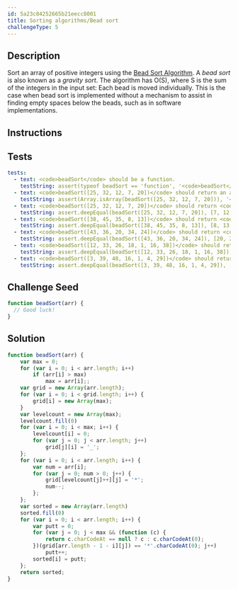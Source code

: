 ```yaml
---
id: 5a23c84252665b21eecc8001
title: Sorting algorithms/Bead sort
challengeType: 5
---
```


## Description
<section id='description'>
Sort an array of positive integers using the <a href="https://en.wikipedia.org/wiki/Bead_sort" target="_blank">Bead Sort Algorithm</a>.
A  <i>bead sort</i>  is also known as a  <i>gravity sort</i>.
The algorithm has  O(S),  where  S  is the sum of the integers in the input set:  Each bead is moved individually.
This is the case when bead sort is implemented without a mechanism to assist in finding empty spaces below the beads, such as in software implementations.
</section>

## Instructions
<section id='instructions'>

</section>

## Tests
<section id='tests'>

``` yml
tests:
  - text: <code>beadSort</code> should be a function.
    testString: assert(typeof beadSort == 'function', '<code>beadSort</code> should be a function.');
  - text: <code>beadSort([25, 32, 12, 7, 20])</code> should return an array.
    testString: assert(Array.isArray(beadSort([25, 32, 12, 7, 20])), '<code>beadSort([25, 32, 12, 7, 20])</code> should return an array.');
  - text: <code>beadSort([25, 32, 12, 7, 20])</code> should return <code>[7, 12, 20, 25, 32]</code>.
    testString: assert.deepEqual(beadSort([25, 32, 12, 7, 20]), [7, 12, 20, 25, 32], '<code>beadSort([25, 32, 12, 7, 20])</code> should return <code>[7, 12, 20, 25, 32]</code>.');
  - text: <code>beadSort([38, 45, 35, 8, 13])</code> should return <code>[8, 13, 35, 38, 45]</code>.
    testString: assert.deepEqual(beadSort([38, 45, 35, 8, 13]), [8, 13, 35, 38, 45], '<code>beadSort([38, 45, 35, 8, 13])</code> should return <code>[8, 13, 35, 38, 45]</code>.');
  - text: <code>beadSort([43, 36, 20, 34, 24])</code> should return <code>[20, 24, 34, 36, 43]</code>.
    testString: assert.deepEqual(beadSort([43, 36, 20, 34, 24]), [20, 24, 34, 36, 43], '<code>beadSort([43, 36, 20, 34, 24])</code> should return <code>[20, 24, 34, 36, 43]</code>.');
  - text: <code>beadSort([12, 33, 26, 18, 1, 16, 38])</code> should return <code>[1, 12, 16, 18, 26, 33, 38]</code>.
    testString: assert.deepEqual(beadSort([12, 33, 26, 18, 1, 16, 38]), [1, 12, 16, 18, 26, 33, 38], '<code>beadSort([12, 33, 26, 18, 1, 16, 38])</code> should return <code>[1, 12, 16, 18, 26, 33, 38]</code>.');
  - text: <code>beadSort([3, 39, 48, 16, 1, 4, 29])</code> should return <code>[1, 3, 4, 16, 29, 39, 48]</code>.
    testString: assert.deepEqual(beadSort([3, 39, 48, 16, 1, 4, 29]), [1, 3, 4, 16, 29, 39, 48], '<code>beadSort([3, 39, 48, 16, 1, 4, 29])</code> should return <code>[1, 3, 4, 16, 29, 39, 48]</code>.');
```

</section>

## Challenge Seed
<section id='challengeSeed'>
<div id='js-seed'>

```js
function beadSort(arr) {
  // Good luck!
}
```

</div>
</section>

## Solution
<section id='solution'>

```js
function beadSort(arr) {
    var max = 0;
    for (var i = 0; i < arr.length; i++)
        if (arr[i] > max)
            max = arr[i];;
    var grid = new Array(arr.length);
    for (var i = 0; i < grid.length; i++) {
        grid[i] = new Array(max);
    }
    var levelcount = new Array(max);
    levelcount.fill(0)
    for (var i = 0; i < max; i++) {
        levelcount[i] = 0;
        for (var j = 0; j < arr.length; j++)
            grid[j][i] = '_';
    };
    for (var i = 0; i < arr.length; i++) {
        var num = arr[i];
        for (var j = 0; num > 0; j++) {
            grid[levelcount[j]++][j] = '*';
            num--;
        };
    };
    var sorted = new Array(arr.length)
    sorted.fill(0)
    for (var i = 0; i < arr.length; i++) {
        var putt = 0;
        for (var j = 0; j < max && (function (c) {
            return c.charCodeAt == null ? c : c.charCodeAt(0);
        })(grid[arr.length - 1 - i][j]) == '*'.charCodeAt(0); j++)
            putt++;
        sorted[i] = putt;
    };
    return sorted;
}
```

</section>
